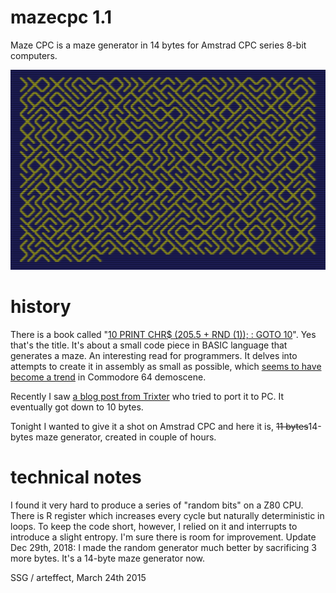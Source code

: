 # mazecpc 1.1
Maze CPC is a maze generator in 14 bytes for Amstrad CPC series 8-bit computers.

![screen shot](https://raw.githubusercontent.com/ssg/mazecpc/master/screenshot.png)

# history
There is a book called "[10 PRINT CHR$ (205.5 + RND (1)); : GOTO 10](http://10print.org/)". Yes that's the  title. It's about a small code piece in BASIC language that generates a maze. An interesting read for programmers. It delves into attempts to create it in assembly as small as possible, which [seems to have become a trend](http://csdb.dk/release/?id=113300) in Commodore 64 demoscene.

Recently I saw [a blog post from Trixter](http://trixter.oldskool.org/2012/12/17/maze-generation-in-thirteen-bytes/) who tried to port it to PC. It eventually got down to 10 bytes.

Tonight I wanted to give it a shot on Amstrad CPC and here it is, <s>11 bytes</s>14-bytes maze generator, created in couple of hours.

# technical notes
I found it very hard to produce a series of "random bits" on a Z80 CPU. There is R register which increases every cycle but naturally deterministic in loops. To keep the code short, however, I relied on it and interrupts to introduce a slight entropy. I'm sure there is room for improvement. Update Dec 29th, 2018: I made the random generator much better by sacrificing 3 more bytes. It's a 14-byte maze generator now.

SSG / arteffect, March 24th 2015
